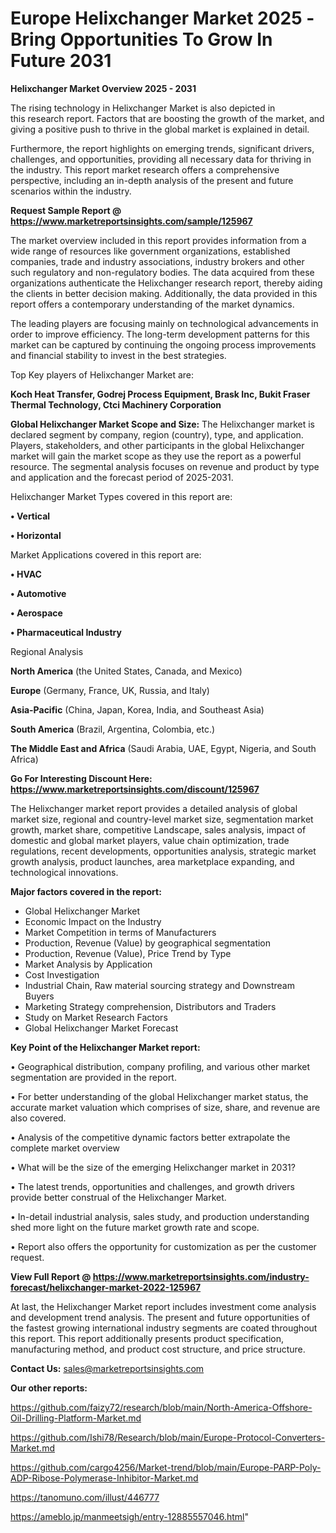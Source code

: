 # Europe Helixchanger Market 2025 -Bring Opportunities To Grow In Future 2031

<Strong> Helixchanger Market Overview 2025 - 2031</strong>

The rising technology in Helixchanger Market is also depicted in this research report. Factors that are boosting the growth of the market, and giving a positive push to thrive in the global market is explained in detail.

Furthermore, the report highlights on emerging trends, significant drivers, challenges, and opportunities, providing all necessary data for thriving in the industry. This report market research offers a comprehensive perspective, including an in-depth analysis of the present and future scenarios within the industry.

<strong>Request Sample Report @ <a href=https://www.marketreportsinsights.com/sample/125967>https://www.marketreportsinsights.com/sample/125967</a></strong>

The market overview included in this report provides information from a wide range of resources like government organizations, established companies, trade and industry associations, industry brokers and other such regulatory and non-regulatory bodies. The data acquired from these organizations authenticate the Helixchanger research report, thereby aiding the clients in better decision making. Additionally, the data provided in this report offers a contemporary understanding of the market dynamics.

The leading players are focusing mainly on technological advancements in order to improve efficiency. The long-term development patterns for this market can be captured by continuing the ongoing process improvements and financial stability to invest in the best strategies.

Top Key players of Helixchanger Market are:

<strong>Koch Heat Transfer, Godrej Process Equipment, Brask Inc, Bukit Fraser Thermal Technology, Ctci Machinery Corporation</strong>

<strong><b>Global Helixchanger Market Scope and Size:</b></strong>
The Helixchanger market is declared segment by company, region (country), type, and application. Players, stakeholders, and other participants in the global Helixchanger market will gain the market scope as they use the report as a powerful resource. The segmental analysis focuses on revenue and product by type and application and the forecast period of 2025-2031.

Helixchanger Market Types covered in this report are:

<strong>• Vertical

• Horizontal</strong>

Market Applications covered in this report are:

<strong>• HVAC

• Automotive

• Aerospace

• Pharmaceutical Industry</strong> 

Regional Analysis

<strong>North America</strong> (the United States, Canada, and Mexico)

<strong>Europe</strong> (Germany, France, UK, Russia, and Italy)

<strong>Asia-Pacific</strong> (China, Japan, Korea, India, and Southeast Asia)

<strong>South America</strong> (Brazil, Argentina, Colombia, etc.)

<strong>The Middle East and Africa</strong> (Saudi Arabia, UAE, Egypt, Nigeria, and South Africa)

<strong>Go For Interesting Discount Here: <a href=https://www.marketreportsinsights.com/discount/125967>https://www.marketreportsinsights.com/discount/125967</a></strong>

The Helixchanger market report provides a detailed analysis of global market size, regional and country-level market size, segmentation market growth, market share, competitive Landscape, sales analysis, impact of domestic and global market players, value chain optimization, trade regulations, recent developments, opportunities analysis, strategic market growth analysis, product launches, area marketplace expanding, and technological innovations.

<strong><b>Major factors covered in the report:</b></strong>
<ul>
  <li>Global Helixchanger Market </li>
  <li>Economic Impact on the Industry</li>
  <li>Market Competition in terms of Manufacturers</li>
  <li>Production, Revenue (Value) by geographical segmentation</li>
  <li>Production, Revenue (Value), Price Trend by Type</li>
  <li>Market Analysis by Application</li>
  <li>Cost Investigation</li>
  <li>Industrial Chain, Raw material sourcing strategy and Downstream Buyers</li>
  <li>Marketing Strategy comprehension, Distributors and Traders</li>
  <li>Study on Market Research Factors</li>
  <li>Global Helixchanger Market Forecast</li>
</ul>

<strong><b>Key Point of the Helixchanger Market report:</b></strong>

• Geographical distribution, company profiling, and various other market segmentation are provided in the report.

• For better understanding of the global Helixchanger market status, the accurate market valuation which comprises of size, share, and revenue are also covered.

• Analysis of the competitive dynamic factors better extrapolate the complete market overview

• What will be the size of the emerging Helixchanger market in 2031?

• The latest trends, opportunities and challenges, and growth drivers provide better construal of the Helixchanger Market.

• In-detail industrial analysis, sales study, and production understanding shed more light on the future market growth rate and scope.

• Report also offers the opportunity for customization as per the customer request.

<strong><b>View Full Report @ <a href=https://www.marketreportsinsights.com/industry-forecast/helixchanger-market-2022-125967>https://www.marketreportsinsights.com/industry-forecast/helixchanger-market-2022-125967</a></b></strong>


At last, the Helixchanger Market report includes investment come analysis and development trend analysis. The present and future opportunities of the fastest growing international industry segments are coated throughout this report. This report additionally presents product specification, manufacturing method, and product cost structure, and price structure.

<strong>Contact Us:</strong>
sales@marketreportsinsights.com

<strong>Our other reports:</strong>

<a href=https://github.com/faizy72/research/blob/main/North-America-Offshore-Oil-Drilling-Platform-Market.md>https://github.com/faizy72/research/blob/main/North-America-Offshore-Oil-Drilling-Platform-Market.md</a>

<a href=https://github.com/Ishi78/Research/blob/main/Europe-Protocol-Converters-Market.md>https://github.com/Ishi78/Research/blob/main/Europe-Protocol-Converters-Market.md</a>

<a href=https://github.com/cargo4256/Market-trend/blob/main/Europe-PARP-Poly-ADP-Ribose-Polymerase-Inhibitor-Market.md>https://github.com/cargo4256/Market-trend/blob/main/Europe-PARP-Poly-ADP-Ribose-Polymerase-Inhibitor-Market.md</a>

<a href=https://tanomuno.com/illust/446777>https://tanomuno.com/illust/446777</a>

<a href=https://ameblo.jp/manmeetsigh/entry-12885557046.html>https://ameblo.jp/manmeetsigh/entry-12885557046.html</a>"
